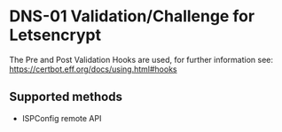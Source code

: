 DNS-01 Validation/Challenge for Letsencrypt
===========================================

The Pre and Post Validation Hooks are used, for further information see: https://certbot.eff.org/docs/using.html#hooks

Supported methods
-----------------

* ISPConfig remote API
